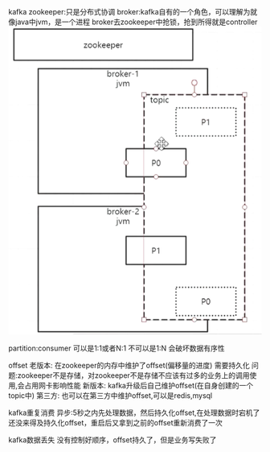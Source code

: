 kafka
zookeeper:只是分布式协调
broker:kafka自有的一个角色，可以理解为就像java中jvm，是一个进程
       broker去zookeeper中抢锁，抢到所得就是controller
![](../../../resources/kafka/broker.png)

partition:consumer 
可以是1:1或者N:1
不可以是1:N 会破坏数据有序性

offset
老版本: 在zookeeper的内存中维护了offset(偏移量的进度) 需要持久化
  问题:zookeeper不是存储，对zookeeper不是存储不应该有过多的业务上的调用使用,会占用网卡影响性能
新版本: kafka升级后自己维护offset(在自身创建的一个topic中)
第三方: 也可以在第三方中维护offset,可以是redis,mysql

kafka重复消费
异步:5秒之内先处理数据，然后持久化offset,在处理数据时宕机了还没来得及持久化offset，重启后又拿到之前的offset重新消费了一次

kafka数据丢失
没有控制好顺序，offset持久了，但是业务写失败了